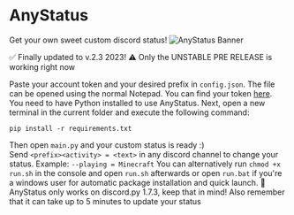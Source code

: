 <h1> AnyStatus </h1>
<p> </p>
Get your own sweet custom discord status!

<img src="https://i.ibb.co/5MMS4qW/Add-a-subheading.png" alt="AnyStatus Banner">

✅ Finally updated to v.2.3 2023!
⚠️ Only the UNSTABLE PRE RELEASE is working right now

Paste your account token and your desired prefix in `config.json`. The file can be opened using the normal Notepad. You can find your token <a href="https://www.youtube.com/watch?v=YEgFvgg7ZPI">here</a>.
You need to have Python installed to use AnyStatus.
Next, open a new terminal in the current folder and execute the following command:

    pip install -r requirements.txt
 Then open `main.py` and your custom status is ready :)   
 Send `<prefix><activity> = <text>` in any discord channel to change your status. Example: `--playing = Minecraft`
 You can alternatively run `chmod +x run.sh` in the console and open `run.sh` afterwards or open `run.bat` if you're a windows user for automatic package installation and quick launch.
🛑 AnyStatus only works on discord.py 1.7.3, keep that in mind!
Also remember that it can take up to 5 minutes to update your status
